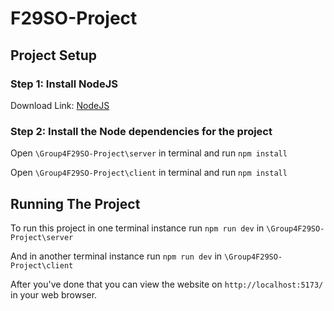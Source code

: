 # F29SO-Project

## Project Setup
### Step 1: Install NodeJS
Download Link: [NodeJS](https://nodejs.org/) 
### Step 2: Install the Node dependencies for the project
Open ```\Group4F29SO-Project\server``` in terminal and run ```npm install```

Open ```\Group4F29SO-Project\client``` in terminal and run ```npm install```

## Running The Project
To run this project in one terminal instance run ```npm run dev``` in ```\Group4F29SO-Project\server```

And in another terminal instance run ```npm run dev``` in ```\Group4F29SO-Project\client```

After you've done that you can view the website on ```http://localhost:5173/``` in your web browser.
